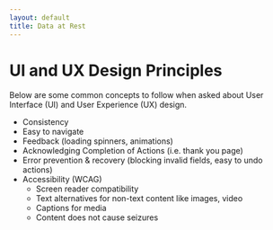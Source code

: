 ```yaml
---
layout: default
title: Data at Rest
---
```

# UI and UX Design Principles

Below are some common concepts to follow when asked about User Interface (UI) and User Experience (UX) design.
* Consistency
* Easy to navigate
* Feedback (loading spinners, animations)
* Acknowledging Completion of Actions (i.e. thank you page)
* Error prevention & recovery (blocking invalid fields, easy to undo actions)
* Accessibility (WCAG)
  * Screen reader compatibility
  * Text alternatives for non-text content like images, video
  * Captions for media
  * Content does not cause seizures